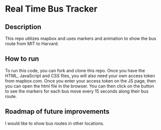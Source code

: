 # Real Time Bus Tracker

## Description

This repo utilizes mapbox and uses markers and animation to show the bus route from MIT to Harvard.

## How to run

To run this code, you can fork and clone this repo. Once you have the HTML, JavaScript and CSS files, you will also need your own access token from mapbox.com. Once you enter your access token on the JS page, then you can open the html file in the browser. You can then click on the button to see the markers for each bus move every 15 seconds along their bus route.

## Roadmap of future improvements

I would like to show bus routes in other locations.
